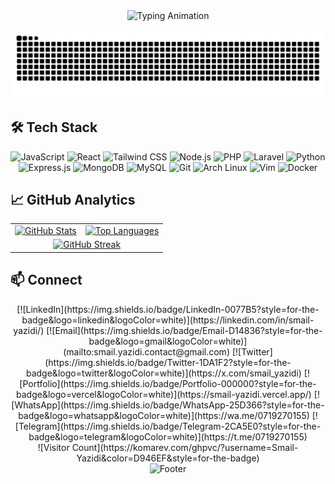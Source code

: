 <div align="center">
  <img src="https://readme-typing-svg.herokuapp.com/?lines=Full+Stack+Web+Developer;&font=Fira%20Code&center=true&width=440&height=45&color=D946EF&vCenter=true&size=22&pause=1000" alt="Typing Animation">
</div>

![Snake Dark](https://raw.githubusercontent.com/smail-yazidi/smail-yazidi/output/github-snake-dark.svg)

## 🛠️ Tech Stack

<div align="center">
<p align="center">
  <img src="https://img.shields.io/badge/JavaScript-F7DF1E?style=for-the-badge&logo=javascript&logoColor=black" alt="JavaScript"/>
  <img src="https://img.shields.io/badge/React-20232A?style=for-the-badge&logo=react&logoColor=61DAFB" alt="React"/>
  <img src="https://img.shields.io/badge/Tailwind_CSS-38B2AC?style=for-the-badge&logo=tailwind-css&logoColor=white" alt="Tailwind CSS"/>
  <img src="https://img.shields.io/badge/Node.js-339933?style=for-the-badge&logo=node.js&logoColor=white" alt="Node.js"/>
  <img src="https://img.shields.io/badge/PHP-777BB4?style=for-the-badge&logo=php&logoColor=white" alt="PHP"/>
  <img src="https://img.shields.io/badge/Laravel-FF2D20?style=for-the-badge&logo=laravel&logoColor=white" alt="Laravel"/>
  <img src="https://img.shields.io/badge/Python-3776AB?style=for-the-badge&logo=python&logoColor=white" alt="Python"/>
  <img src="https://img.shields.io/badge/Express.js-000000?style=for-the-badge&logo=express&logoColor=white" alt="Express.js"/>
  <img src="https://img.shields.io/badge/MongoDB-47A248?style=for-the-badge&logo=mongodb&logoColor=white" alt="MongoDB"/>
  <img src="https://img.shields.io/badge/MySQL-4479A1?style=for-the-badge&logo=mysql&logoColor=white" alt="MySQL"/>
  <img src="https://img.shields.io/badge/Git-F05032?style=for-the-badge&logo=git&logoColor=white" alt="Git"/>
  <img src="https://img.shields.io/badge/Arch_Linux-1793D1?style=for-the-badge&logo=arch-linux&logoColor=white" alt="Arch Linux"/>
  <img src="https://img.shields.io/badge/VIM-019733?style=for-the-badge&logo=vim&logoColor=white" alt="Vim"/>
  <img src="https://img.shields.io/badge/Docker-2496ED?style=for-the-badge&logo=docker&logoColor=white" alt="Docker"/>
</p>
</div>

## 📈 GitHub Analytics  

<div align="center">
  <table>
    <tr>
      <td>
        <a href="https://github.com/Smail-Yazidi">
          <img height="180em" src="https://github-readme-stats.vercel.app/api?username=Smail-Yazidi&show_icons=true&theme=radical" alt="GitHub Stats"/>
        </a>
      </td>
      <td>
        <a href="https://github.com/Smail-Yazidi">
          <img height="180em" src="https://github-readme-stats.vercel.app/api/top-langs/?username=Smail-Yazidi&layout=compact&langs_count=8&theme=radical" alt="Top Languages"/>
        </a>
      </td>
    </tr>
    <tr>
      <td colspan="2" align="center">
        <a href="https://github.com/Smail-Yazidi">
          <img src="https://github-readme-streak-stats.herokuapp.com/?user=Smail-Yazidi&theme=radical" alt="GitHub Streak"/>
        </a>
      </td>
    </tr>
  </table>
</div>

## 📫 Connect

<div align="center">
  [![LinkedIn](https://img.shields.io/badge/LinkedIn-0077B5?style=for-the-badge&logo=linkedin&logoColor=white)](https://linkedin.com/in/smail-yazidi/) 
  [![Email](https://img.shields.io/badge/Email-D14836?style=for-the-badge&logo=gmail&logoColor=white)](mailto:smail.yazidi.contact@gmail.com) 
  [![Twitter](https://img.shields.io/badge/Twitter-1DA1F2?style=for-the-badge&logo=twitter&logoColor=white)](https://x.com/smail_yazidi) 
  [![Portfolio](https://img.shields.io/badge/Portfolio-000000?style=for-the-badge&logo=vercel&logoColor=white)](https://smail-yazidi.vercel.app/) 
  [![WhatsApp](https://img.shields.io/badge/WhatsApp-25D366?style=for-the-badge&logo=whatsapp&logoColor=white)](https://wa.me/0719270155) 
  [![Telegram](https://img.shields.io/badge/Telegram-2CA5E0?style=for-the-badge&logo=telegram&logoColor=white)](https://t.me/0719270155)
</div>


<div align="center">
  ![Visitor Count](https://komarev.com/ghpvc/?username=Smail-Yazidi&color=D946EF&style=for-the-badge)
</div>

<div align="center">
  <img src="https://capsule-render.vercel.app/api?type=waving&color=gradient&height=100&section=footer" alt="Footer"/>
</div>
